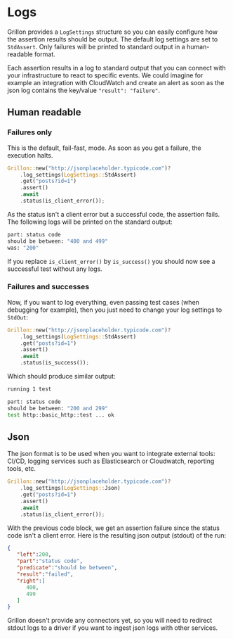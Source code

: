 # Logs

Grillon provides a `LogSettings` structure so you can easily configure how the assertion results
should be output. The default log settings are set to `StdAssert`. Only failures will be printed
to standard output in a human-readable format.

Each assertion results in a log to standard output that you can connect with your infrastructure to
react to specific events. We could imagine for example an integration with CloudWatch and create an
alert as soon as the json log contains the key/value `"result": "failure"`.

## Human readable

### Failures only

This is the default, fail-fast, mode. As soon as you get a failure, the execution halts.

```rust
Grillon::new("http://jsonplaceholder.typicode.com")?
    .log_settings(LogSettings::StdAssert)
    .get("posts?id=1")
    .assert()
    .await
    .status(is_client_error());
```

As the status isn't a client error but a successful code, the assertion fails. The following logs
will be printed on the standard output:

```bash
part: status code
should be between: "400 and 499"
was: "200"
```

If you replace `is_client_error()` by `is_success()` you should now see a successful test without
any logs.

### Failures and successes

Now, if you want to log everything, even passing test cases (when debugging for example), then you
just need to change your log settings to `StdOut`:

```rust
Grillon::new("http://jsonplaceholder.typicode.com")?
    .log_settings(LogSettings::StdAssert)
    .get("posts?id=1")
    .assert()
    .await
    .status(is_success());
```

Which should produce similar output:

```bash
running 1 test

part: status code
should be between: "200 and 299"
test http::basic_http::test ... ok
```

## Json

The json format is to be used when you want to integrate external tools: CI/CD, logging services
such as Elasticsearch or Cloudwatch, reporting tools, etc.

```rust
Grillon::new("http://jsonplaceholder.typicode.com")?
    .log_settings(LogSettings::Json)
    .get("posts?id=1")
    .assert()
    .await
    .status(is_client_error());
```

With the previous code block, we get an assertion failure since the status code isn't a client
error. Here is the resulting json output (stdout) of the run:

```json
{
   "left":200,
   "part":"status code",
   "predicate":"should be between",
   "result":"failed",
   "right":[
      400,
      499
   ]
}
```

Grillon doesn't provide any connectors yet, so you will need to redirect stdout logs to a driver if
you want to ingest json logs with other services.
